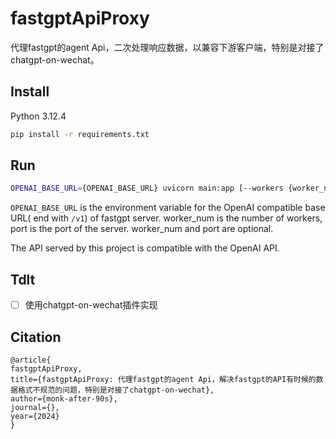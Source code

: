# fastgptApiProxy

代理fastgpt的agent Api，二次处理响应数据，以兼容下游客户端，特别是对接了chatgpt-on-wechat。

## Install

Python 3.12.4

```bash
pip install -r requirements.txt
```

## Run

```bash
OPENAI_BASE_URL={OPENAI_BASE_URL} uvicorn main:app [--workers {worker_num}] [--port {port}]
```

`OPENAI_BASE_URL` is the environment variable for the OpenAI compatible base URL(
end with `/v1`)
of fastgpt server. worker_num is the number of workers, port is the port of the server. worker_num and port are
optional.

The API served by this project is compatible with the OpenAI API.

## Tdlt

- [ ] 使用chatgpt-on-wechat插件实现

## Citation

```citation
@article{
fastgptApiProxy,
title={fastgptApiProxy: 代理fastgpt的agent Api，解决fastgpt的API有时候的数据格式不规范的问题，特别是对接了chatgpt-on-wechat},
author={monk-after-90s},
journal={},
year={2024}
}
```
